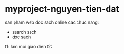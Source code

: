 # myproject-nguyen-tien-dat
san pham web doc sach online
cac chuc nang:
 - search sach
 - doc sach

t1: lam moi giao dien
t2: